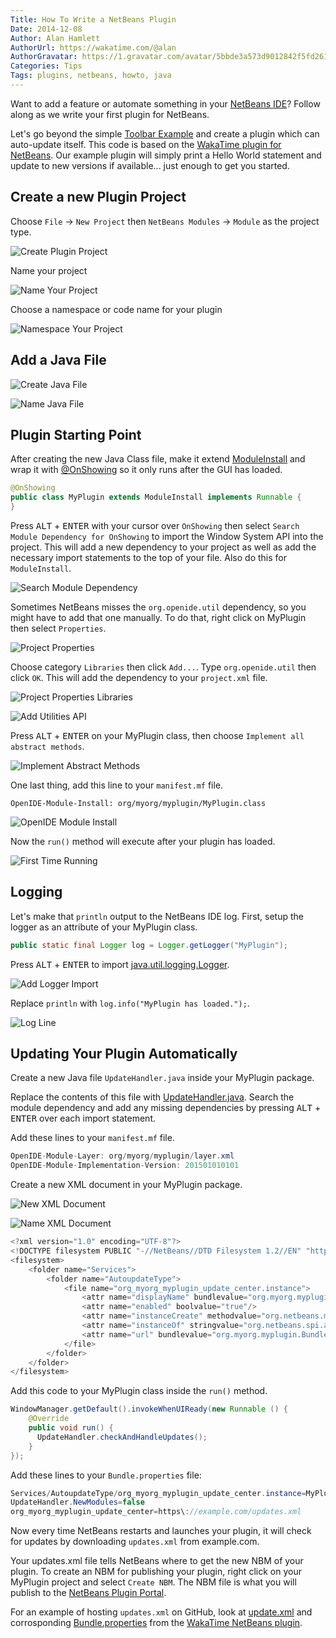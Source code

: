 ```yaml
---
Title: How To Write a NetBeans Plugin
Date: 2014-12-08
Author: Alan Hamlett
AuthorUrl: https://wakatime.com/@alan
AuthorGravatar: https://1.gravatar.com/avatar/5bbde3a573d9012842f5fd261caa0bfe
Categories: Tips
Tags: plugins, netbeans, howto, java
---
```


Want to add a feature or automate something in your [NetBeans IDE](https://netbeans.org/)? Follow along as we write your first plugin for NetBeans.

Let's go beyond the simple [Toolbar Example](https://platform.netbeans.org/tutorials/nbm-google.html) and create a plugin which can auto-update itself.
This code is based on the [WakaTime plugin for NetBeans](https://github.com/wakatime/netbeans-wakatime). Our example plugin will simply print a Hello World statement and update to new versions if available... just enough to get you started.

## Create a new Plugin Project

Choose `File` -> `New Project` then `NetBeans Modules` -> `Module` as the project type.

![Create Plugin Project](https://wakatime.com/static/img/blog/create-plugin-project.png)


Name your project

![Name Your Project](https://wakatime.com/static/img/blog/name-your-project.png)


Choose a namespace or code name for your plugin

![Namespace Your Project](https://wakatime.com/static/img/blog/namespace-your-project.png)


## Add a Java File

![Create Java File](https://wakatime.com/static/img/blog/create-java-file.png)

![Name Java File](https://wakatime.com/static/img/blog/name-java-file.png)


## Plugin Starting Point

After creating the new Java Class file, make it extend [ModuleInstall](http://bits.netbeans.org/7.4/javadoc/org-openide-modules/org/openide/modules/ModuleInstall.html) and wrap it with [@OnShowing](http://bits.netbeans.org/dev/javadoc/org-openide-windows/org/openide/windows/OnShowing.html) so it only runs after the GUI has loaded.

```java
@OnShowing
public class MyPlugin extends ModuleInstall implements Runnable {
}
```

Press <kbd>ALT</kbd> + <kbd>ENTER</kbd> with your cursor over `OnShowing` then select `Search Module Dependency for OnShowing` to import the Window System API into the project. This will add a new dependency to your project as well as add the necessary import statements to the top of your file. Also do this for `ModuleInstall`.

![Search Module Dependency](https://wakatime.com/static/img/blog/search-module-dependency.png)

Sometimes NetBeans misses the `org.openide.util` dependency, so you might have to add that one manually. To do that, right click on <keyword>MyPlugin</keyword> then select `Properties`.

![Project Properties](https://wakatime.com/static/img/blog/project-properties.png)

Choose category `Libraries` then click `Add...`. Type `org.openide.util` then click `OK`. This will add the dependency to your `project.xml` file.

![Project Properties Libraries](https://wakatime.com/static/img/blog/project-properties-libraries.png)

![Add Utilities API](https://wakatime.com/static/img/blog/add-utilities-api.png)

Press <kbd>ALT</kbd> + <kbd>ENTER</kbd> on your <keyword>MyPlugin</keyword> class, then choose `Implement all abstract methods`.

![Implement Abstract Methods](https://wakatime.com/static/img/blog/implement-abstract-methods.png)

One last thing, add this line to your `manifest.mf` file.

`OpenIDE-Module-Install: org/myorg/myplugin/MyPlugin.class`

![OpenIDE Module Install](https://wakatime.com/static/img/blog/openide-module-install.png)

Now the `run()` method will execute after your plugin has loaded.

![First Time Running](https://wakatime.com/static/img/blog/plugin-has-loaded.png)


## Logging

Let's make that `println` output to the NetBeans IDE log. First, setup the logger as an attribute of your <keyword>MyPlugin</keyword> class.

```java
public static final Logger log = Logger.getLogger("MyPlugin");
```

Press <kbd>ALT</kbd> + <kbd>ENTER</kbd> to import [java.util.logging.Logger](https://encrypted.google.com/search?q=java.util.logging.Logger+site%3Ahttps%3A%2F%2Fdocs.oracle.com).

![Add Logger Import](https://wakatime.com/static/img/blog/add-logger-import.png)

Replace `println` with `log.info("MyPlugin has loaded.");`.

![Log Line](https://wakatime.com/static/img/blog/log-line.png)


## Updating Your Plugin Automatically

Create a new Java file `UpdateHandler.java` inside your <keyword>MyPlugin</keyword> package.

Replace the contents of this file with [UpdateHandler.java](https://gist.github.com/alanhamlett/2a57ffb51f0850272d0d). Search the module dependency and add any missing dependencies by pressing <kbd>ALT</kbd> + <kbd>ENTER</kbd> over each import statement.

Add these lines to your `manifest.mf` file.

```java
OpenIDE-Module-Layer: org/myorg/myplugin/layer.xml
OpenIDE-Module-Implementation-Version: 201501010101
```

Create a new XML document in your <keyword>MyPlugin</keyword> package.

![New XML Document](https://wakatime.com/static/img/blog/new-xml-document.png)

![Name XML Document](https://wakatime.com/static/img/blog/name-xml-document.png)

```java
<?xml version="1.0" encoding="UTF-8"?>
<!DOCTYPE filesystem PUBLIC "-//NetBeans//DTD Filesystem 1.2//EN" "http://www.netbeans.org/dtds/filesystem-1_2.dtd">
<filesystem>
    <folder name="Services">
        <folder name="AutoupdateType">
            <file name="org_myorg_myplugin_update_center.instance">
                <attr name="displayName" bundlevalue="org.myorg.myplugin.Bundle#Services/AutoupdateType/org_myorg_myplugin_update_center.instance"/>
                <attr name="enabled" boolvalue="true"/>
                <attr name="instanceCreate" methodvalue="org.netbeans.modules.autoupdate.updateprovider.AutoupdateCatalogFactory.createUpdateProvider"/>
                <attr name="instanceOf" stringvalue="org.netbeans.spi.autoupdate.UpdateProvider"/>
                <attr name="url" bundlevalue="org.myorg.myplugin.Bundle#org_myorg_myplugin_update_center"/>
            </file>
        </folder>
    </folder>
</filesystem>
```

Add this code to your <keyword>MyPlugin</keyword> class inside the `run()` method.

```java
WindowManager.getDefault().invokeWhenUIReady(new Runnable () {
    @Override
    public void run() {
      UpdateHandler.checkAndHandleUpdates();
    }
});
```

Add these lines to your `Bundle.properties` file:

```java
Services/AutoupdateType/org_myorg_myplugin_update_center.instance=MyPlugin
UpdateHandler.NewModules=false
org_myorg_myplugin_update_center=https\://example.com/updates.xml
```

Now every time NetBeans restarts and launches your plugin, it will check for updates by downloading `updates.xml` from example.com.

Your updates.xml file tells NetBeans where to get the new NBM of your plugin.
To create an NBM for publishing your plugin, right click on your <keyword>MyPlugin</keyword> project and select `Create NBM`. The NBM file is what you will publish to the [NetBeans Plugin Portal](http://plugins.netbeans.org/).

For an example of hosting `updates.xml` on GitHub, look at [update.xml](https://github.com/wakatime/netbeans-wakatime/blob/master/updates.xml) and corrosponding [Bundle.properties](https://github.com/wakatime/netbeans-wakatime/blob/master/src/org/wakatime/netbeans/plugin/Bundle.properties) from the [WakaTime NetBeans plugin](https://github.com/wakatime/netbeans-wakatime/).
